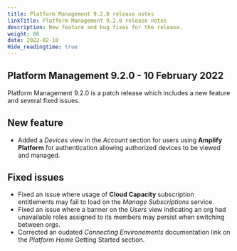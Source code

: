 ```yaml
---
title: Platform Management 9.2.0 release notes
linkTitle: Platform Management 9.2.0 release notes
description: New feature and bug fixes for the release.
weight: 86
date: 2022-02-10
Hide_readingtime: true
---
```


## Platform Management 9.2.0 - 10 February 2022

Platform Management 9.2.0 is a patch release which includes a new feature and several fixed issues.

## New feature

* Added a _Devices_ view in the _Account_ section for users using **Amplify Platform** for authentication allowing authorized devices to be viewed and managed.

## Fixed issues

* Fixed an issue where usage of **Cloud Capacity** subscription entitlements may fail to load on the _Manage Subscriptions_ service.
* Fixed an issue where a banner on the _Users_ view indicating an org had unavailable roles assigned to its members may persist when switching between orgs.
* Corrected an oudated _Connecting Environements_ documentation link on the _Platform Home_ Getting Started section.
